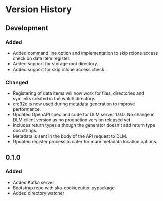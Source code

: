 # Version History

## Development

### Added

* Added command line option and implementation to skip rclone access check on data item register.
* Added support for storage root directory.
* Added support for skip rclone access check.

### Changed

* Registering of data items will now work for files, directories and symlinks created in
the watch directory.
* crc32c is now used during metadata generation to improve performance.
* Updated OpenAPI spec and code for DLM server 1.0.0. No change in DLM client version as
no production version released yet.
* Includes return types although the generator doesn't add return type doc strings.
* Metadata is sent in the body of the API request to DLM.
* Updated register process to cater for more metadata location options.

## 0.1.0

### Added

* Added Kafka server
* Bootstrap repo with ska-cookiecutter-pypackage
* Added directory watcher
